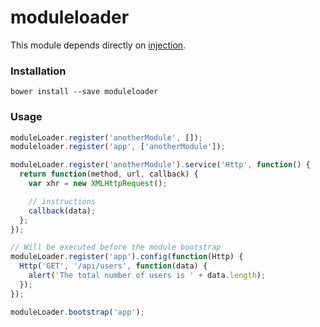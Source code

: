 # moduleloader

This module depends directly on [injection](https://github.com/VictorQueiroz/injector).

### Installation
```
bower install --save moduleloader
```

### Usage
```js
moduleLoader.register('anotherModule', []);
moduleloader.register('app', ['anotherModule']);

moduleLoader.register('anotherModule').service('Http', function() {
  return function(method, url, callback) {
    var xhr = new XMLHttpRequest();

    // instructions
    callback(data);
  };
});

// Will be executed before the module bootstrap
moduleLoader.register('app').config(function(Http) {
  Http('GET', '/api/users', function(data) {
    alert('The total number of users is ' + data.length);
  });
});

moduleLoader.bootstrap('app');
```
